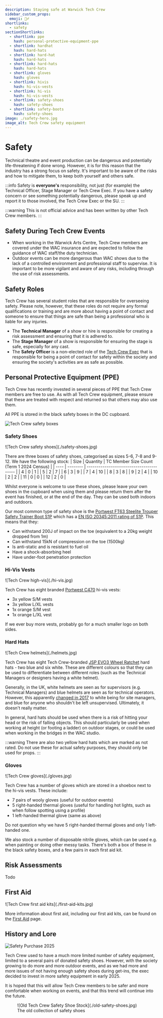 ```yaml
---
description: Staying safe at Warwick Tech Crew
sidebar_custom_props:
  emoji: 👷‍♂️
shortlinks:
  - safety
sectionShortlinks:
  - shortlink: ppe
    hash: personal-protective-equipment-ppe
  - shortlink: hardhat
    hash: hard-hats
  - shortlink: hard-hat
    hash: hard-hats
  - shortlink: hard-hats
    hash: hard-hats
  - shortlink: gloves
    hash: gloves
  - shortlink: hivis
    hash: hi-vis-vests
  - shortlink: hi-vis
    hash: hi-vis-vests
  - shortlink: safety-shoes
    hash: safety-shoes
  - shortlink: safety-boots
    hash: safety-shoes
image: ./safety-hero.jpg
image_alt: Tech Crew safety equipment
---
```


# Safety

Technical theatre and event production can be dangerous and potentially life-threatening if done wrong. However, it is
for this reason that the industry has a strong focus on safety. It's important to be aware of the risks and how to
mitigate them, to keep both yourself and others safe.

:::info
Safety is **everyone's** responsibility, not just (for example) the Technical Officer, Stage Manager or Tech Crew Exec.
If you have a safety concern or see something potentially dangerous, please speak up and report it to those involved,
the Tech Crew Exec or the SU.
:::

:::warning
This is not official advice and has been written by other Tech Crew members.
:::

## Safety During Tech Crew Events

* When working in the Warwick Arts Centre, Tech Crew members are covered under the WAC insurance and are expected to
  follow the guidance of WAC staff/the duty technician.
* Outdoor events can be more dangerous than WAC shows due to the lack of a controlled environment and professional staff
  to supervise. It is important to be more vigilant and aware of any risks, including through the use of risk
  assessments.

## Safety Roles

Tech Crew has several student roles that are responsible for overseeing safety. Please note, however, that these roles
do not
require any formal qualifications or training and are more about having a point of contact and someone to ensure that
things are safe than being a professional who is liable for any injuries.

* The **Technical Manager** of a show or hire is responsible for creating a risk assessment and ensuring that it is
  adhered to.
* The **Stage Manager** of a show is responsible for ensuring the stage is safe, especially for any cast.
* The **Safety Officer** is a non-elected role of the [Tech Crew Exec](../02-democracy/01-exec.md) that is responsible
  for
  being a point of contact for safety within the society and ensuring the society's activities are as safe as possible.

## Personal Protective Equipment (PPE)

Tech Crew has recently invested in several pieces of PPE that Tech Crew members are free to use. As with all Tech Crew
equipment, please ensure that these are treated with respect and returned so that others may also use them.

All PPE is stored in the black safety boxes in the DC cupboard.

![Tech Crew safety boxes](./safety-boxes.jpg)

### Safety Shoes

<div class="img-small">
![Tech Crew safety shoes](./safety-shoes.jpg)
</div>

There are three boxes of safety shoes, categorised as sizes 5-6, 7-8 and 9-12. We have the following stock:
| Size | Quantity | TC Member Size Count (Term 1 2024 Census) |
| ---- | -------- | ----------------------------------------- |
| 4 | 0 | 1 |
| 5 | 2 | 7 |
| 6 | 3 | 9 |
| 7 | 4 | 10 |
| 8 | 3 | 8 |
| 9 | 2 | 4 |
| 10 | 2 | 2 |
| 11 | 0 | 0 |
| 12 | 2 | 0 |

Whilst everyone is welcome to use these shoes, please leave your own shoes in the cupboard when using them and please
return them after the event has finished, or at the end of the day. They can be used both indoors and outdoors.

Our most common type of safety shoe is
the [Portwest FT63 Steelite Trouper Safety Trainer Boot S1P](https://www.safetecdirect.co.uk/products/ft63bkr/portwest-ft63-steelite-trouper-safety-trainer-boot-s1p)
which has a [EN ISO 20345:2011 rating of S1P](https://www.xamax.co.uk/blog/safety-footwear-ratings.html#S1P). This means
that they:

* Can withstand 200J of impact on the toe (equivalent to a 20kg weight dropped from 1m)
* Can withstand 15kN of compression on the toe (1500kg)
* Is anti-static and is resistant to fuel oil
* Have a shock-absorbing heel
* Have under-foot penetration protection

### Hi-Vis Vests

<div class="img-small">
![Tech Crew high-vis](./hi-vis.jpg)
</div>

Tech Crew has eight
branded [Portwest C470](https://www.safetecdirect.co.uk/products/hvw/portwest-c470-yellow-adjustable-hi-vis-vest) hi-vis
vests:

* 3x yellow S/M vests
* 3x yellow L/XL vests
* 1x orange S/M vest
* 1x orange L/XL vest

If we ever buy more vests, probably go for a much smaller logo on both sides.

### Hard Hats

<div class="img-small">
![Tech Crew helmets](./helmets.jpg)
</div>

Tech Crew has eight Tech
Crew-branded [JSP EVO3 Wheel Ratchet](https://www.safetecdirect.co.uk/products/evo3wheel/jsp-evo3-safety-helmet-vented-wheel-ratchet-mid-peak)
hard hats - two blue and six white. These are different colours so that they can
be used to differentiate between different roles (such as the Technical Managers or designers having a white helmet).

Generally, in the UK, white helmets are seen as for supervisors (e.g. Technical Managers) and blue helmets are seen as
for technical operators. However, this
apparently [changed in 2017](https://www.totalworkwear.co.uk/blog/hard-hat-colour-coding.html) to white being for site
managers, and blue for anyone who shouldn't be left unsupervised. Ultimately, it doesn't really matter.

In general, hard hats should be used when there is a risk of hitting your head or the risk of falling objects. This
should particularly be used when working at height (or footing a ladder) on outdoor stages, or could be used when
working in the bridges in the WAC studio.

:::warning
There are also two yellow hard hats which are marked as not rated. Do not use these for actual safety purposes, they
should only be used for props.
:::

### Gloves

<div class="img-small">
![Tech Crew gloves](./gloves.jpg)
</div>

Tech Crew has a number of gloves which are stored in a shoebox next to the hi-vis vests. These include:

* 7 pairs of wooly gloves (useful for outdoor events)
* 5 right-handed thermal gloves (useful for handling hot lights, such as when follow spotting using a profile)
* 1 left-handed thermal glove (same as above)

Do not question why we have 5 right-handed thermal gloves and only 1 left-handed one.

We also stock a number of disposable nitrile gloves, which can be used e.g. when painting or doing other messy tasks.
There's both a box of these in the black safety boxes, and a few pairs in each first aid kit.

## Risk Assessments

Todo

## First Aid

<div class="img-small">
![Tech Crew first aid kits](./first-aid-kits.jpg)
</div>

More information about first aid, including our first aid kits, can be found on the [First Aid](./first-aid.md) page.

## History and Lore

![Safety Purchase 2025](./safety-purchase.jpg)

Tech Crew used to have a much more limited number of safety equipment, limited to a several pairs of donated safety
shoes. However, with the society growing to do more and more outdoor events, and as we had more and more issues of not
having enough safety shoes during get-ins, the exec decided to invest in more safety equipment in early 2025.

It is hoped that this will allow Tech Crew members to be safer and more comfortable when working on events, and that
this trend will continue into the future.

<figure class="img-small">
![Old Tech Crew Safety Shoe Stock](./old-safety-shoes.jpg)
<figcaption>The old collection of safety shoes</figcaption>
</figure>
